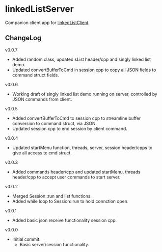 # linkedListServer

Companion client app for [linkedListClient](https://github.com/JohnWSweeney/linkedListClient).

## ChangeLog
v0.0.7
- Added random class, updated sList header/cpp and singly linked list demo.
- Updated convertBufferToCmd in session cpp to copy all JSON fields to command struct fields.

v0.0.6
- Working draft of singly linked list demo running on server, controlled by JSON commands from client.

v0.0.5
- Added convertBufferToCmd to session cpp to streamline buffer conversion to command struct, via JSON.
- Updated session cpp to end session by client command. 

v0.0.4
- Updated startMenu function, threads, server, session header/cpps to give all access to cmd struct.

v0.0.3
- Added commands header/cpp and updated startMenu, threads header/cpp to accept user commands to start server.

v0.0.2
- Merged Session::run and list functions.
- Added while loop to Session::run to hold connction open.

v0.0.1
- Added basic json receive functionality session cpp.

v0.0.0
- Initial commit.
	- Basic server/session functionality.